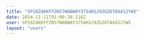 ```yaml
---
title: "SP10Z4KKFPZN57W6BW0Y3754KGJ9ZGZ6TAX412YW5"
date: 2024-11-11T01:00:20.116Z
user: SP10Z4KKFPZN57W6BW0Y3754KGJ9ZGZ6TAX412YW5
layout: "users"
---
```

    